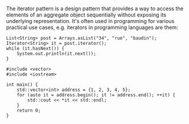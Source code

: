 The iterator pattern is a design pattern that provides a way to access the elements 
of an aggregate object sequentially without exposing its underlying representation. 
It's often used in programming for various practical use cases, e.g. 
iterators in programming languages are them:
```agsl
List<String> post = Arrays.asList("34", "rue", "baudin");
Iterator<String> it = post.iterator();
while (it.hasNext()) {
    System.out.println(it.next());
}
```
```agsl
#include <vector>
#include <iostream>

int main() {
    std::vector<int> address = {1, 2, 3, 4, 5};
    for (auto it = address.begin(); it != address.end(); ++it) {
        std::cout << *it << std::endl;
    }
    return 0;
}
```